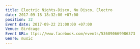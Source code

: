 ```yaml
---
title: Electric Nights-Disco, Nu Disco, Electro
date: 2017-09-18 18:32:00 +07:00
position: 32
Event date: 2017-09-22 21:00:00 +07:00
Venue: Birdcage
Event URL: ttps://www.facebook.com/events/536890669986373
Genre: music
---
```


